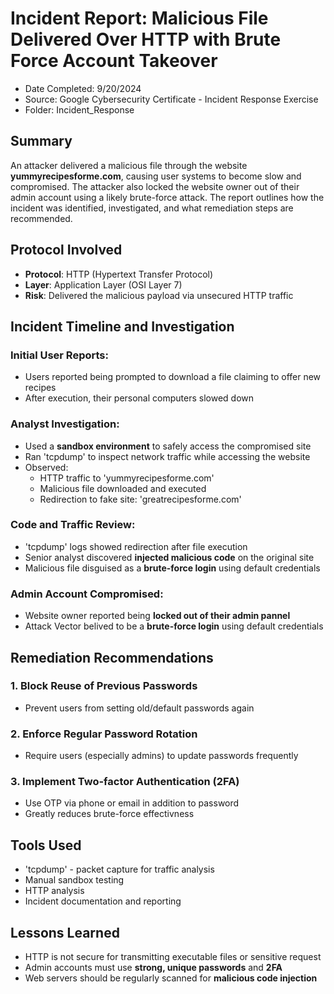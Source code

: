 # Incident Report: Malicious File Delivered Over HTTP with Brute Force Account Takeover
- Date Completed: 9/20/2024
- Source: Google Cybersecurity Certificate - Incident Response Exercise
- Folder: Incident_Response

## Summary
An attacker delivered a malicious file through the website **yummyrecipesforme.com**, causing user systems to become slow and compromised. The attacker also locked the website owner out of their admin account using a likely brute-force attack. The report outlines how the incident was identified, investigated, and what remediation steps are recommended.

## Protocol Involved
- **Protocol**: HTTP (Hypertext Transfer Protocol)
- **Layer**: Application Layer (OSI Layer 7)
- **Risk**: Delivered the malicious payload via unsecured HTTP traffic

## Incident Timeline and Investigation
### Initial User Reports:
- Users reported being prompted to download a file claiming to offer new recipes
- After execution, their personal computers slowed down

### Analyst Investigation:
- Used a **sandbox environment** to safely access the compromised site
- Ran 'tcpdump' to inspect network traffic while accessing the website
- Observed:
    - HTTP traffic to 'yummyrecipesforme.com'
    - Malicious file downloaded and executed
    - Redirection to fake site: 'greatrecipesforme.com'
 
### Code and Traffic Review:
- 'tcpdump' logs showed redirection after file execution
- Senior analyst discovered **injected malicious code** on the original site
- Malicious file disguised as a **brute-force login** using default credentials

### Admin Account Compromised:
- Website owner reported being **locked out of their admin pannel**
- Attack Vector belived to be a **brute-force login** using default credentials

## Remediation Recommendations
### 1. **Block Reuse of Previous Passwords**
- Prevent users from setting old/default passwords again

### 2. **Enforce Regular Password Rotation**
- Require users (especially admins) to update passwords frequently

### 3. **Implement Two-factor Authentication (2FA)**
- Use OTP via phone or email in addition to password
- Greatly reduces brute-force effectivness

## Tools Used
- 'tcpdump' - packet capture for traffic analysis
- Manual sandbox testing
- HTTP analysis
- Incident documentation and reporting

## Lessons Learned
- HTTP is not secure for transmitting executable files or sensitive request
- Admin accounts must use **strong, unique passwords** and **2FA**
- Web servers should be regularly scanned for **malicious code injection**
